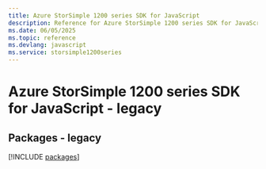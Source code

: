 ```yaml
---
title: Azure StorSimple 1200 series SDK for JavaScript
description: Reference for Azure StorSimple 1200 series SDK for JavaScript
ms.date: 06/05/2025
ms.topic: reference
ms.devlang: javascript
ms.service: storsimple1200series
---
```

# Azure StorSimple 1200 series SDK for JavaScript - legacy
## Packages - legacy
[!INCLUDE [packages](storsimple-1200-series-index.md)]
